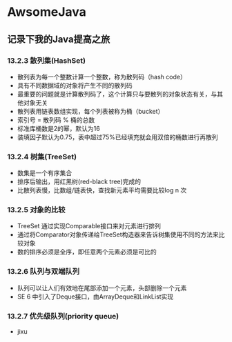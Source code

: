 # AwsomeJava
## 记录下我的Java提高之旅

### 13.2.3 散列集(HashSet)
* 散列表为每一个整数计算一个整数，称为散列码（hash code）
* 具有不同数据域的对象将产生不同的散列码
* 最重要的问题就是计算散列码了，这个计算只与要散列的对象状态有关，与其他对象无关
* 散列表用链表数组实现，每个列表被称为桶（bucket）
* 索引号 = 散列码 % 桶的总数
* 标准库桶数是2的幂，默认为16
* 装填因子默认为0.75，表中超过75%已经填充就会用双倍的桶数进行再散列

### 13.2.4 树集(TreeSet)
* 数集是一个有序集合
* 排序后输出，用红黑树(red-black tree)完成的
* 比散列表慢，比数组/链表快，查找新元素平均需要比较log n 次

### 13.2.5 对象的比较
* TreeSet 通过实现Comparable接口来对元素进行排列
* 通过将Comparator对象传递给TreeSet构造器来告诉树集使用不同的方法来比较对象
* 数的排序必须是全序，即任意两个元素必须是可比的

### 13.2.6 队列与双端队列
* 队列可以让人们有效地在尾部添加一个元素，头部删除一个元素
* SE 6 中引入了Deque接口，由ArrayDeque和LinkList实现

### 13.2.7 优先级队列(priority queue)
* jixu






